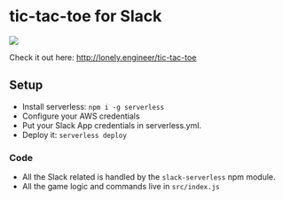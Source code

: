 # tic-tac-toe for Slack

![](./ttt.gif)

Check it out here: http://lonely.engineer/tic-tac-toe

## Setup

- Install serverless: `npm i -g serverless`
- Configure your AWS credentials
- Put your Slack App credentials in serverless.yml.
- Deploy it: `serverless deploy`

### Code

- All the Slack related is handled by the `slack-serverless` npm module.
- All the game logic and commands live in `src/index.js`